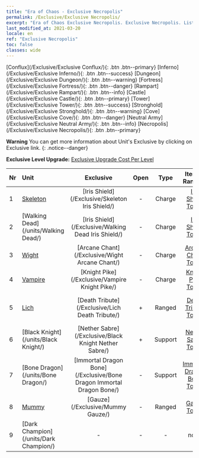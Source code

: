 ```yaml
---
title: "Era of Chaos - Exclusive Necropolis"
permalink: /Exclusive/Exclusive Necropolis/
excerpt: "Era of Chaos Exclusive Necropolis. Exclusive Necropolis. List of Exclusive Necropolis in Era of Chaos"
last_modified_at: 2021-03-20
locale: en
ref: "Exclusive Necropolis"
toc: false
classes: wide
---
```

 [Conflux](/Exclusive/Exclusive Conflux/){: .btn .btn--primary} [Inferno](/Exclusive/Exclusive Inferno/){: .btn .btn--success} [Dungeon](/Exclusive/Exclusive Dungeon/){: .btn .btn--warning} [Fortress](/Exclusive/Exclusive Fortress/){: .btn .btn--danger} [Rampart](/Exclusive/Exclusive Rampart/){: .btn .btn--info} [Castle](/Exclusive/Exclusive Castle/){: .btn .btn--primary} [Tower](/Exclusive/Exclusive Tower/){: .btn .btn--success} [Stronghold](/Exclusive/Exclusive Stronghold/){: .btn .btn--warning} [Cove](/Exclusive/Exclusive Cove/){: .btn .btn--danger} [Neutral Army](/Exclusive/Exclusive Neutral Army/){: .btn .btn--info} [Necropolis](/Exclusive/Exclusive Necropolis/){: .btn .btn--primary} 

**Warning** You can get more information about Unit's Exclusive by clicking on Exclusive link. 
{: .notice--danger}

 **Exclusive Level Upgrade:** [Exclusive Upgrade Cost Per Level](/Exclusive/ExclusiveUpgradeCostPerLevel/)

  | Nr |         Unit        | Exclusive | Open  |    Type   |  Item to Rank UP      |  Skin   |
  |:---|:--------------------|:-------------:|:-----:|:---------:|:---------------------:|:-------:|
  | 1  | [Skeleton](/units/Skeleton/) | [Iris Shield](/Exclusive/Skeleton Iris Shield/) | - | Charge | [Iris Shield Token](/Items/con_913/) | - |
  | 2  | [Walking Dead](/units/Walking Dead/) | [Iris Shield](/Exclusive/Walking Dead Iris Shield/) | - | Charge | [Iris Shield Token](/Items/con_913/) | - |
  | 3  | [Wight](/units/Wight/) | [Arcane Chant](/Exclusive/Wight Arcane Chant/) | - | Charge | [Arcane Chant Token](/Items/con_915/) | - |
  | 4  | [Vampire](/units/Vampire/) | [Knight Pike](/Exclusive/Vampire Knight Pike/) | - | Charge | [Knight Pike Token](/Items/con_916/) | - |
  | 5  | [Lich](/units/Lich/) | [Death Tribute](/Exclusive/Lich Death Tribute/) | + | Ranged | [Death Tribute Token](/Items/con_978/) | [Death Tribute Special Skin](/Items/con_646/) |
  | 6  | [Black Knight](/units/Black Knight/) | [Nether Sabre](/Exclusive/Black Knight Nether Sabre/) | + | Support | [Nether Sabre Token](/Items/con_979/) | [Nether Sabre Special Skin](/Items/con_647/) |
  | 7  | [Bone Dragon](/units/Bone Dragon/) | [Immortal Dragon Bone](/Exclusive/Bone Dragon Immortal Dragon Bone/) | - | Support | [Immortal Dragon Bone Token](/Items/con_980/) | [Immortal Dragon Bone Special Skin](/Items/con_648/) |
  | 8  | [Mummy](/units/Mummy/) | [Gauze](/Exclusive/Mummy Gauze/) | - | Ranged | [Gauze Token](/Items/con_981/) | [Gauze Special Skin](/Items/con_649/) |
  | 9  | [Dark Champion](/units/Dark Champion/) | - | - | - | none | none |

